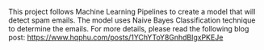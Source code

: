 This project follows Machine Learning Pipelines to create a model that will detect spam emails. The model uses Naive Bayes Classification technique to determine the emails. For more details, please read the following blog post: https://www.hqphu.com/posts/1YChYToY8GnhdBlgxPKEJe
